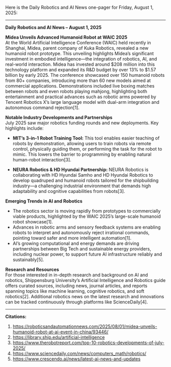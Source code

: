 Here is the Daily Robotics and AI News one-pager for Friday, August 1, 2025:

---

**Daily Robotics and AI News – August 1, 2025**

**Midea Unveils Advanced Humanoid Robot at WAIC 2025**  
At the World Artificial Intelligence Conference (WAIC) held recently in Shanghai, Midea, parent company of Kuka Robotics, revealed a new humanoid robot prototype. This unveiling highlights Midea’s significant investment in embodied intelligence—the integration of robotics, AI, and real-world interaction. Midea has invested around $208 million into this technology platform and expanded its R&D budget by over 13% to $1.57 billion by early 2025. The conference showcased over 150 humanoid robots from 80+ companies, introducing more than 60 new models aimed at commercial applications. Demonstrations included live boxing matches between robots and even robots playing mahjong, highlighting both entertainment and practical advances such as robotic arms powered by Tencent Robotics X’s large language model with dual-arm integration and autonomous command rejection[1].

**Notable Industry Developments and Partnerships**  
July 2025 saw major robotics funding rounds and new deployments. Key highlights include:

- **MIT’s 3-in-1 Robot Training Tool:** This tool enables easier teaching of robots by demonstration, allowing users to train robots via remote control, physically guiding them, or performing the task for the robot to mimic. This lowers the barrier to programming by enabling natural human-robot interaction[3].

- **NEURA Robotics & HD Hyundai Partnership:** NEURA Robotics is collaborating with HD Hyundai Samho and HD Hyundai Robotics to develop quadruped and humanoid robots tailored for the shipbuilding industry—a challenging industrial environment that demands high adaptability and cognitive capabilities from robots[3].

**Emerging Trends in AI and Robotics**  
- The robotics sector is moving rapidly from prototypes to commercially viable products, highlighted by the WAIC 2025’s large-scale humanoid robot showcase[1].  
- Advances in robotic arms and sensory feedback systems are enabling robots to interpret and autonomously reject irrational commands, pointing toward safer and more intelligent automation[1].  
- AI’s growing computational and energy demands are driving partnerships between Big Tech and sustainable energy providers, including nuclear power, to support future AI infrastructure reliably and sustainably[5].

**Research and Resources**  
For those interested in in-depth research and background on AI and robotics, Shippensburg University’s Artificial Intelligence and Robotics guide offers curated sources, including news, journal articles, and reports spanning topics like machine learning, cognitive robotics, and soft robotics[2]. Additional robotics news on the latest research and innovations can be tracked continuously through platforms like ScienceDaily[4].

---

**Citations:**
1. https://roboticsandautomationnews.com/2025/08/01/midea-unveils-humanoid-robot-at-ai-event-in-china/93446/
2. https://library.ship.edu/artificial-intelligence
3. https://www.therobotreport.com/top-10-robotics-developments-of-july-2025/
4. https://www.sciencedaily.com/news/computers_math/robotics/
5. https://www.crescendo.ai/news/latest-ai-news-and-updates